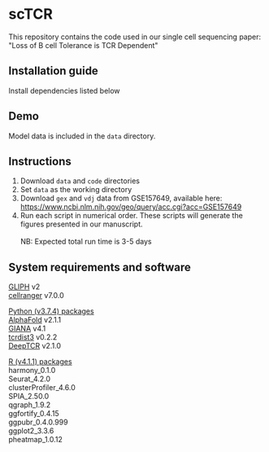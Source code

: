 # scTCR

This repository contains the code used in our single cell sequencing paper: "Loss of B cell Tolerance is TCR Dependent"

## Installation guide
Install dependencies listed below

## Demo
Model data is included in the `data` directory.

## Instructions
1. Download `data` and `code` directories
2. Set `data` as the working directory
3. Download `gex` and `vdj` data from GSE157649, available here: https://www.ncbi.nlm.nih.gov/geo/query/acc.cgi?acc=GSE157649
4. Run each script in numerical order.  These scripts will generate the figures presented in our manuscript.\
\
NB: Expected total run time is 3-5 days

## System requirements and software


[GLIPH](http://50.255.35.37:8080/) v2\
[cellranger](https://support.10xgenomics.com/single-cell-gene-expression/software/pipelines/latest/using/multi) v7.0.0

<ins>Python (v3.7.4) packages</ins>\
[AlphaFold](https://github.com/deepmind/alphafold) v2.1.1\
[GIANA](https://github.com/s175573/GIANA) v4.1\
[tcrdist3](https://github.com/kmayerb/tcrdist3) v0.2.2\
[DeepTCR](https://github.com/sidhomj/DeepTCR) v2.1.0

<ins>R (v4.1.1) packages</ins>\
harmony_0.1.0\
Seurat_4.2.0        
clusterProfiler_4.6.0\
SPIA_2.50.0\
qgraph_1.9.2 \
ggfortify_0.4.15 \
ggpubr_0.4.0.999 \
ggplot2_3.3.6 \
pheatmap_1.0.12 


